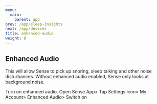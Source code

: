 ```yaml
---
menu:
  main:
    parent: app
prev: /app/sleep-insights
next: /app/devices
title: enhanced-audio
weight: 8
---
```


## Enhanced Audio


This will allow Sense to pick up snoring, sleep talking and other noise disturbances.
Without enhanced audio enabled, Sense only looks at background noise.


Turn on enhanced audio.
Open Sense App> Tap Settings icon> My Account> Enhanced Audio> Switch on

